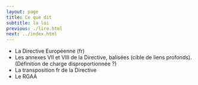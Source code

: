 ```yaml
---
layout: page
title: Ce que dit
subtitle: la loi
previous: ./lire.html
next: ../index.html
---
```


-   La Directive Européenne (fr)
-   Les annexes VII et VIII de la Directive, balisées (cible de liens profonds). (Définition de charge disproportionnée ?)
-   La transposition fr de la Directive
-   Le RGAA
